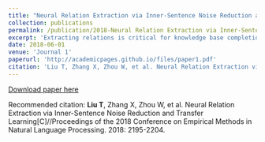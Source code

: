 ```yaml
---
title: "Neural Relation Extraction via Inner-Sentence Noise Reduction and Transfer Learning"
collection: publications
permalink: /publication/2018-Neural Relation Extraction via Inner-Sentence Noise Reduction and Transfer Learning
excerpt: 'Extracting relations is critical for knowledge base completion and construction in which distant supervised methods are widely used to extract relational facts automatically with the existing knowledge bases. However, the automatically constructed datasets comprise amounts of low-quality sentences containing noisy words, which is neglected by current distant supervised methods resulting in unacceptable precisions. To mitigate this problem, we propose a novel word-level distant supervised approach for relation extraction. We first build Sub-Tree Parse(STP) to remove noisy words that are irrelevant to relations. Then we construct a neural network inputting the sub-tree while applying the entity-wise attention to identify the important semantic features of relational words in each instance. To make our model more robust against noisy words, we initialize our network with a priori knowledge learned from the relevant task of entity classification by transfer learning. We conduct extensive experiments using the corpora of New York Times(NYT) and Freebase. Experiments show that our approach is effective and improves the area of Precision/Recall(PR) from 0.35 to 0.39 over the state-of-the-art work.'
date: 2018-06-01
venue: 'Journal 1'
paperurl: 'http://academicpages.github.io/files/paper1.pdf'
citation: 'Liu T, Zhang X, Zhou W, et al. Neural Relation Extraction via Inner-Sentence Noise Reduction and Transfer Learning[C]//Proceedings of the 2018 Conference on Empirical Methods in Natural Language Processing. 2018: 2195-2204.'
---
```


[Download paper here](https://aclanthology.org/D18-1243.pdf)

Recommended citation: **Liu T**, Zhang X, Zhou W, et al. Neural Relation Extraction via Inner-Sentence Noise Reduction and Transfer Learning[C]//Proceedings of the 2018 Conference on Empirical Methods in Natural Language Processing. 2018: 2195-2204.